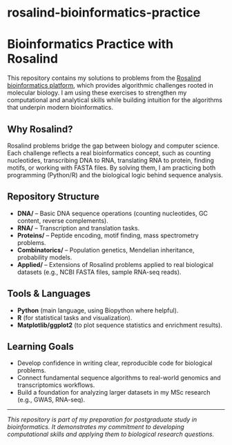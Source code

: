 # rosalind-bioinformatics-practice
# Bioinformatics Practice with Rosalind

This repository contains my solutions to problems from the [Rosalind bioinformatics platform](http://rosalind.info/), which provides algorithmic challenges rooted in molecular biology. I am using these exercises to strengthen my computational and analytical skills while building intuition for the algorithms that underpin modern bioinformatics.

## Why Rosalind?

Rosalind problems bridge the gap between biology and computer science. Each challenge reflects a real bioinformatics concept, such as counting nucleotides, transcribing DNA to RNA, translating RNA to protein, finding motifs, or working with FASTA files. By solving them, I am practicing both programming (Python/R) and the biological logic behind sequence analysis.

## Repository Structure

* **DNA/** – Basic DNA sequence operations (counting nucleotides, GC content, reverse complements).
* **RNA/** – Transcription and translation tasks.
* **Proteins/** – Peptide encoding, motif finding, mass spectrometry problems.
* **Combinatorics/** – Population genetics, Mendelian inheritance, probability models.
* **Applied/** – Extensions of Rosalind problems applied to real biological datasets (e.g., NCBI FASTA files, sample RNA-seq reads).

## Tools & Languages

* **Python** (main language, using Biopython where helpful).
* **R** (for statistical tasks and visualization).
* **Matplotlib/ggplot2** (to plot sequence statistics and enrichment results).

## Learning Goals

* Develop confidence in writing clear, reproducible code for biological problems.
* Connect fundamental sequence algorithms to real-world genomics and transcriptomics workflows.
* Build a foundation for analyzing larger datasets in my MSc research (e.g., GWAS, RNA-seq).

---

*This repository is part of my preparation for postgraduate study in bioinformatics. It demonstrates my commitment to developing computational skills and applying them to biological research questions.*
